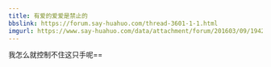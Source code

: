 ```yaml
---
title: 有爱的爱爱是禁止的
bbslink: https://forum.say-huahuo.com/thread-3601-1-1.html
imgurl: https://www.say-huahuo.com/data/attachment/forum/201603/09/194255qcww1l41unhn2aph.jpg
---
```


我怎么就控制不住这只手呢==<!--more-->
